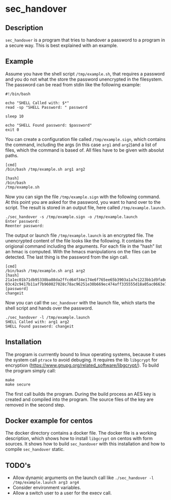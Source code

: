 # sec_handover

## Description

`sec_handover` is a program that tries to handover a password to a program in a secure way.
This is best explained with an example.

## Example

Assume you have the shell script `/tmp/example.sh`, that requires a password and you
do not what the store the password unencrypted in the filesystem.
The password can be read from stdin like the following example:

```shell
#!/bin/bash

echo "SHELL Called with: $*"
read -sp "SHELL Password: " password

sleep 10

echo "SHELL Found password: $password"
exit 0
```

You can create a configuration file called `/tmp/example.sign`, which contains the
command, including the args (in this case `arg1` and `arg2`)and a list of files, which
the command is based of. All files have to be given with absolut paths.

```
[cmd]
/bin/bash /tmp/example.sh arg1 arg2

[hash]
/bin/bash
/tmp/example.sh
```

Now you can sign the file `/tmp/example.sign` with the following command. At this point
you are asked for the password, you want to hand over to the script. The result is stored
in an output file, here called `/tmp/example.launch`.

```
./sec_handover -s /tmp/example.sign -o /tmp/example.launch
Enter password:
Reenter password:
```

The output or launch file `/tmp/example.launch` is an encrypted file. The unencrypted
content of the file looks like the following. It contains the origional command including
the arguments. For each file in the "hash" list an hmac is computed. With the hmacs
manipulations on the files can be detected. The last thing is the password from the sign
call.

```
[cmd]
/bin/bash /tmp/example.sh arg1 arg2
[hash]
21a1ec01b71db95338ba88da2ffcd64f34e174e6f765ee65b3903a1a7e1223bb1d9fa8d08f540d62c619b3372511e2a1d92b9164a61e6cafaa4aa66216be5781=/bin/bash
03c42c9417b11af7b960027028c78ac96251e30b669ec474aff335555d18a05ac0663e788153360230eca44e88987836ede40bdaadf0a364651b835d0a68b1d0=/tmp/example.sh
[password]
changeit
```

Now you can call the `sec_handover` with the launch file, which starts the shell script and hands over the password.

```
./sec_handover -l /tmp/example.launch
SHELL Called with: arg1 arg2
SHELL Found password: changeit
```

## Installation

The program is currrently bound to linux operating systems, because it uses the system call `ptrace` to avoid debuging.
It requires the lib `libgcrypt` for encryption (https://www.gnupg.org/related_software/libgcrypt/).
To build the program simply call:

```
make
make secure
```

The first call builds the program. During the build process an AES key is created and compiled into the program. The
source files of the key are removed in the second step.

## Docker example for centos

The docker directory contains a docker file. The docker file is a working description, which shows how to
install `libgcrypt` on centos with form sources. It shows how to build `sec_handover` with this installation
and how to compile `sec_handover` static.

## TODO's

- Allow dynamic arguments on the launch call like `./sec_handover -l /tmp/example.launch arg3 arg4`
- Consider environment variables.
- Allow a switch user to a user for the execv call.
